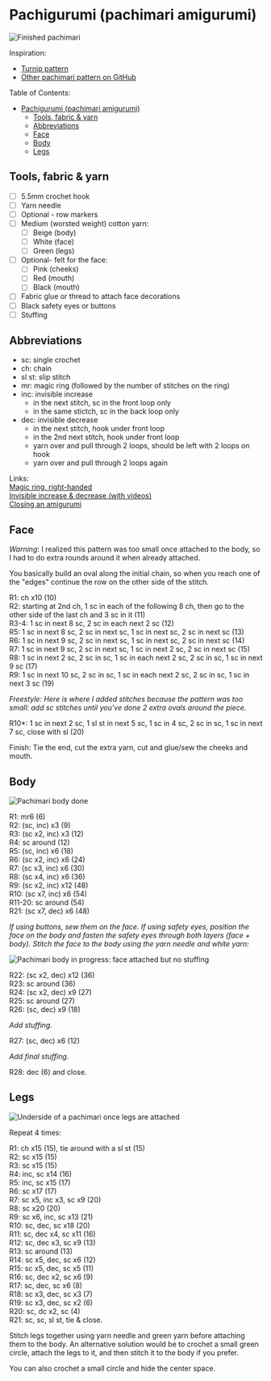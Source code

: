 # Pachigurumi (pachimari amigurumi)

![Finished pachimari](https://raw.githubusercontent.com/Amiralp/Pachi-crochet/master/photos/IMG_20181206_225441.jpg)

Inspiration:
- [Turnip pattern](https://happyhooker.wordpress.com/2010/11/30/turnip-amigurumi/)
- [Other pachimari pattern on GitHub](https://github.com/iriberri/pachimari)

Table of Contents:

- [Pachigurumi (pachimari amigurumi)](#pachigurumi-pachimari-amigurumi)
  - [Tools, fabric & yarn](#tools-fabric--yarn)
  - [Abbreviations](#abbreviations)
  - [Face](#face)
  - [Body](#body)
  - [Legs](#legs)

## Tools, fabric & yarn

- [ ] 5.5mm crochet hook
- [ ] Yarn needle
- [ ] Optional - row markers
- [ ] Medium (worsted weight) cotton yarn:
  - [ ] Beige (body)
  - [ ] White (face)
  - [ ] Green (legs)
- [ ] Optional- felt for the face:
  - [ ] Pink (cheeks)
  - [ ] Red (mouth)
  - [ ] Black (mouth)
- [ ] Fabric glue or thread to attach face decorations
- [ ] Black safety eyes or buttons
- [ ] Stuffing

## Abbreviations

- sc: single crochet
- ch: chain
- sl st: slip stitch
- mr: magic ring (followed by the number of stitches on the ring)
- inc: invisible increase
  - in the next stitch, sc in the front loop only
  - in the same stictch, sc in the back loop only
- dec: invisible decrease
  - in the next stitch, hook under front loop
  - in the 2nd next stitch, hook under front loop
  - yarn over and pull through 2 loops, should be left with 2 loops on hook
  - yarn over and pull through 2 loops again

Links:  
[Magic ring, right-handed](https://hookabee.com/2015/10/01/starting-with-a-magic-ring-in-amigurumi/)  
[Invisible increase & decrease (with videos)](https://www.tinycurl.co/2017/03/23/the-invisible-increase-and-decrease-amigurumi-techniques-you-need-to-know/)  
[Closing an amigurumi](https://www.planetjune.com/blog/the-ultimate-finish-for-amigurumi/)

## Face

_Warning_: I realized this pattern was too small once attached to the body, so I had to do extra rounds around it when already attached.

You basically build an oval along the initial chain, so when you reach one of the "edges" continue the row on the other side of the stitch.

R1: ch x10 (10)  
R2: starting at 2nd ch, 1 sc in each of the following 8 ch, then go to the other side of the last ch and 3 sc in it (11)  
R3-4: 1 sc in next 8 sc, 2 sc in each next 2 sc (12)  
R5: 1 sc in next 8 sc, 2 sc in next sc, 1 sc in next sc, 2 sc in next sc (13)  
R6: 1 sc in next 9 sc, 2 sc in next sc, 1 sc in next sc, 2 sc in next sc (14)  
R7: 1 sc in next 9 sc, 2 sc in next sc, 1 sc in next 2 sc, 2 sc in next sc (15)  
R8: 1 sc in next 2 sc, 2 sc in sc, 1 sc in each next 2 sc, 2 sc in sc, 1 sc in next 9 sc (17)  
R9: 1 sc in next 10 sc, 2 sc in sc, 1 sc in each next 2 sc, 2 sc in sc, 1 sc in next 3 sc (19)  

_Freestyle: Here is where I added stitches because the pattern was too small: add sc stitches until you've done 2 extra ovals around the piece._

R10*: 1 sc in next 2 sc, 1 sl st in next 5 sc, 1 sc in 4 sc, 2 sc in sc, 1 sc in next 7 sc, close with sl (20)

Finish: Tie the end, cut the extra yarn, cut and glue/sew the cheeks and mouth.

## Body

![Pachimari body done](https://raw.githubusercontent.com/Amiralp/Pachi-crochet/master/photos/IMG_20180930_214451.jpg)

R1: mr6 (6)  
R2: (sc, inc) x3 (9)  
R3: (sc x2, inc) x3 (12)  
R4: sc around (12)  
R5: (sc, inc) x6 (18)  
R6: (sc x2, inc) x6 (24)  
R7: (sc x3, inc) x6 (30)  
R8: (sc x4, inc) x6 (36)  
R9: (sc x2, inc) x12 (48)  
R10: (sc x7, inc) x6 (54)  
R11-20: sc around (54)  
R21: (sc x7, dec) x6 (48)  

_If using buttons, sew them on the face. If using safety eyes, position the face on the body and fasten the safety eyes through both layers (face + body). Stitch the face to the body using the yarn needle and white yarn:_  

![Pachimari body in progress: face attached but no stuffing](https://raw.githubusercontent.com/Amiralp/Pachi-crochet/master/photos/IMG_20180927_111819.jpg)

R22: (sc x2, dec) x12 (36)  
R23: sc around (36)  
R24: (sc x2, dec) x9 (27)  
R25: sc around (27)  
R26: (sc, dec) x9 (18)  

_Add stuffing._

R27: (sc, dec) x6 (12)  

_Add final stuffing._  

R28: dec (6) and close.

## Legs

![Underside of a pachimari once legs are attached](https://raw.githubusercontent.com/Amiralp/Pachi-crochet/master/photos/IMG_20181210_171315.jpg)

Repeat 4 times:

R1: ch x15 (15), tie around with a sl st (15)  
R2: sc x15 (15)  
R3: sc x15 (15)  
R4: inc, sc x14 (16)  
R5: inc, sc x15 (17)  
R6: sc x17 (17)  
R7: sc x5, inc x3, sc x9 (20)  
R8: sc x20 (20)  
R9: sc x6, inc, sc x13 (21)  
R10: sc, dec, sc x18 (20)  
R11: sc, dec x4, sc x11 (16)  
R12: sc, dec x3, sc x9 (13)  
R13: sc around (13)  
R14: sc x5, dec, sc x6 (12)  
R15: sc x5, dec, sc x5 (11)  
R16: sc, dec x2, sc x6 (9)  
R17: sc, dec, sc x6 (8)  
R18: sc x3, dec, sc x3 (7)  
R19: sc x3, dec, sc x2 (6)  
R20: sc, dc x2, sc (4)  
R21: sc, sc, sl st, tie & close.

Stitch legs together using yarn needle and green yarn before attaching them to the body. An alternative solution would be to crochet a small green circle, attach the legs to it, and then stitch it to the body if you prefer.

You can also crochet a small circle and hide the center space.


